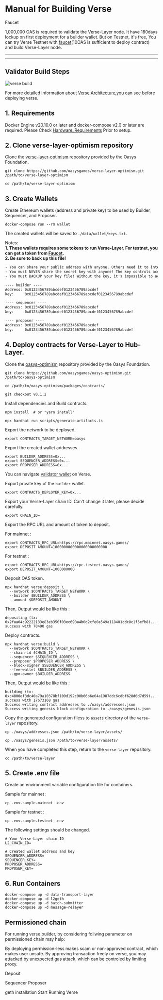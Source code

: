 # Manual for Building Verse


Faucet

1,000,000 OAS is required to validate the Verse-Layer node. It have 180days lockup on first deployment for a builder wallet.
But on Testnet, it's free, You can try Verse Testnet with [faucet](https://faucet.testnet.oasys.games)(10OAS is sufficient to deploy contract) and build Verse-Layer node.

---
---

## Validator Build Steps

![verse build](/img/docs/techdocs/verse/versebuild.png)

For more detailed information about [Verse Architecture](/docs/techdocs/technologies/verse-layer/1-1),you can see before deploying verse. 

## 1. Requirements

Docker Engine v20.10.0 or later and docker-compose v2.0 or later are required.
Please Check [Hardware_Requirements](/docs/techdocs/validator/hardware-requirements/1-1) Prior to setup. 

## 2. Clone verse-layer-optimism repository
Clone the [verse-layer-optimism](https://github.com/oasysgames/verse-layer-optimism) repository provided by the Oasys Foundation.

```shell
git clone https://github.com/oasysgames/verse-layer-optimism.git /path/to/verse-layer-optimism

cd /path/to/verse-layer-optimism
```

## 3. Create Wallets

Create Ethereum wallets (address and private key) to be used by Builder, Sequencer, and Proposer.

```shell
docker-compose run --rm wallet
```

The created wallets will be saved to `./data/wallet/keys.txt`.

Notes:  
**1. These wallets requires some tokens to run Verse-Layer. For testnet, you can get a token from [Faucet](https://faucet.testnet.oasys.games/).**  
**2. Be sure to back up this file!**

```text:./data/wallet/keys.txt
- You can share your public address with anyone. Others need it to interact with you.
- You must NEVER share the secret key with anyone! The key controls access to your funds!
- You must BACKUP your key file! Without the key, it's impossible to access account funds!

---- builder ----
Address: 0x0123456789abcdef0123456789abcdef
key:     0x0123456789abcdef0123456789abcdef0123456789abcdef

---- sequencer ----
Address: 0x0123456789abcdef0123456789abcdef
key:     0x0123456789abcdef0123456789abcdef0123456789abcdef

---- proposer ----
Address: 0x0123456789abcdef0123456789abcdef
key:     0x0123456789abcdef0123456789abcdef0123456789abcdef
```

## 4. Deploy contracts for Verse-Layer to Hub-Layer.

Clone the [oasys-optimism](https://github.com/oasysgames/oasys-optimism) repository provided by the Oasys Foundation.


```shell
git clone https://github.com/oasysgames/oasys-optimism.git /path/to/oasys-optimism

cd /path/to/oasys-optimism/packages/contracts/

git checkout v0.1.2
```

Install dependencies and Build contracts.

```shell
npm install  # or "yarn install"

npx hardhat run scripts/generate-artifacts.ts
```

Export the network to be deployed.

```shell
export CONTRACTS_TARGET_NETWORK=oasys
```

Export the created wallet addresses.

```shell
export BUILDER_ADDRESS=0x...
export SEQUENCER_ADDRESS=0x...
export PROPOSER_ADDRESS=0x...
```

You can navigate [validator wallet](/docs/techdocs/wallet/1-2) on Verse. 

Export private key of the `builder` wallet.

```shell
export CONTRACTS_DEPLOYER_KEY=0x...
```

Export your Verse-Layer chain ID. Can't change it later, please decide carefully.

```shell
export CHAIN_ID=
```

Export the RPC URL and amount of token to deposit.

For mainnet :
```shell
export CONTRACTS_RPC_URL=https://rpc.mainnet.oasys.games/
export DEPOSIT_AMOUNT=1000000000000000000000000
```

For testnet :

```shell
export CONTRACTS_RPC_URL=https://rpc.testnet.oasys.games/
export DEPOSIT_AMOUNT=1000000000
```

Deposit OAS token.

```shell
npx hardhat verse:deposit \
  --network $CONTRACTS_TARGET_NETWORK \
  --builder $BUILDER_ADDRESS \
  --amount $DEPOSIT_AMOUNT
```

Then, Output would be like this : 

```
depositing (tx: 0x2faa04c92222133e83eb350f03ec698a4b0d2cfe0a549a118401cdc8c1f5efb8)...: success with 70490 gas
```

Deploy contracts.

```shell
npx hardhat verse:build \
  --network $CONTRACTS_TARGET_NETWORK \
  --chain-id $CHAIN_ID \
  --sequencer $SEQUENCER_ADDRESS \
  --proposer $PROPOSER_ADDRESS \
  --block-signer $SEQUENCER_ADDRESS \
  --fee-wallet $BUILDER_ADDRESS \
  --gpo-owner $BUILDER_ADDRESS
```

Then, Output would be like this : 

```
building (tx: 0xc4800ef3dc40a79a10378bf109d192c90b66b6e64a1987ddc6cdbf628d0d7d59)...: success with 17673168 gas
Success writing contract addresses to ./oasys/addresses.json
Success writing genesis block configuration to ./oasys/genesis.json
```

Copy the generated configuration filess to `assets` directory of the `verse-layer` repository.

```shell
cp ./oasys/addresses.json /path/to/verse-layer/assets/

cp ./oasys/genesis.json /path/to/verse-layer/assets/ 
```

When you have completed this step, return to the `verse-layer` repository.

```shell
cd /path/to/verse-layer
```

## 5. Create .env file

Create an environment variable configuration file for containers.

Sample for mainnet : 

```shell
cp .env.sample.mainnet .env
```

Sample for testnet :
```shell
cp .env.sample.testnet .env
```

The following settings should be changed.

```shell
# Your Verse-Layer chain ID
L2_CHAIN_ID=

# Created wallet address and key
SEQUENCER_ADDRESS=
SEQUENCER_KEY=
PROPOSER_ADDRESS=
PROPOSER_KEY=
```

## 6. Run Containers

```shell
docker-compose up -d data-transport-layer
docker-compose up -d l2geth
docker-compose up -d batch-submitter
docker-compose up -d message-relayer
```
## Permissioned chain

For running verse builder, by considering follwing parameter on permissioned chain may help: 

By deploying permission-less makes scam or non-approved contract, which makes user unsafe. 
By approving transaction freely on verse, you may attacked by unexpected gas attack, which can be controled by limiting proxy. 


Deposit

Sequencer
Proposer

geth installation
Start Running Verse

